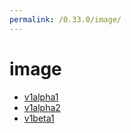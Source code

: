 ```yaml
---
permalink: /0.33.0/image/
---
```


# image



* [v1alpha1](v1alpha1/index.md)
* [v1alpha2](v1alpha2/index.md)
* [v1beta1](v1beta1/index.md)